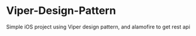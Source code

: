 # Viper-Design-Pattern
Simple iOS project using Viper design pattern, and alamofire to get rest api
